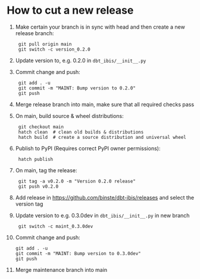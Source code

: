 # How to cut a new release
1. Make certain your branch is in sync with head and then create a new release branch:

        git pull origin main
        git switch -c version_0.2.0

2. Update version to, e.g. 0.2.0 in `dbt_ibis/__init__.py`

3. Commit change and push:

        git add . -u
        git commit -m "MAINT: Bump version to 0.2.0"
        git push

4. Merge release branch into main, make sure that all required checks pass

5. On main, build source & wheel distributions:

        git checkout main
        hatch clean  # clean old builds & distributions
        hatch build  # create a source distribution and universal wheel

6. Publish to PyPI (Requires correct PyPI owner permissions):

        hatch publish

7. On main, tag the release:

        git tag -a v0.2.0 -m "Version 0.2.0 release"
        git push v0.2.0

8. Add release in https://github.com/binste/dbt-ibis/releases and select the version tag

9. Update version to e.g. 0.3.0dev in `dbt_ibis/__init__.py` in new branch

        git switch -c maint_0.3.0dev

10. Commit change and push:

        git add . -u
        git commit -m "MAINT: Bump version to 0.3.0dev"
        git push

11. Merge maintenance branch into main
